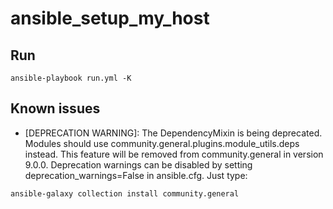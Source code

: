 # ansible_setup_my_host

## Run

```
ansible-playbook run.yml -K
```



## Known issues
- [DEPRECATION WARNING]: The DependencyMixin is being deprecated. Modules should use community.general.plugins.module_utils.deps instead. This 
feature will be removed from community.general in version 9.0.0. Deprecation warnings can be disabled by setting deprecation_warnings=False in 
ansible.cfg.
Just type:
```
ansible-galaxy collection install community.general
```